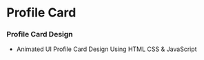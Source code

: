 # Profile Card
### Profile Card Design

- Animated UI Profile Card Design Using HTML CSS & JavaScript
